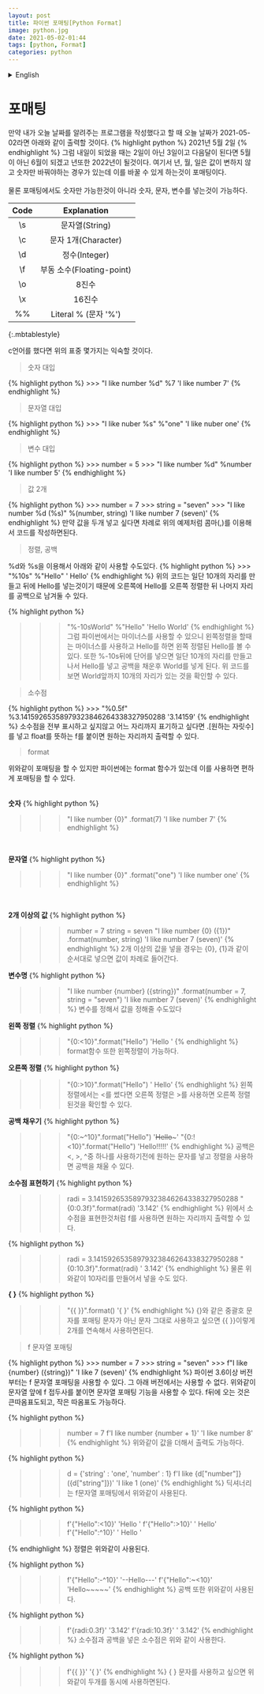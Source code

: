 ```yaml
---
layout: post
title: 파이썬 포매팅[Python Format]
image: python.jpg
date: 2021-05-02-01:44
tags: [python, Format]
categories: python
---
```


<details>
<summary>English</summary>
<div markdown="1">



-----------------------------------------------------------------------------------------------
-----------------------------------------------------------------------------------------------
</div>
</details>

포매팅
=====

만약 내가 오늘 날짜를 알려주는 프로그램을 작성했다고 할 때 오늘 날짜가 2021-05-02라면 아래와 같이 출력할 것이다.
{% highlight python %}
2021년 5월 2일
{% endhighlight %}
그럼 내일이 되었을 때는 2일이 아닌 3일이고 다음달이 된다면 5월이 아닌 6월이 되겠고 년또한 2022년이 될것이다. 여기서 년, 월, 일은 값이 변하지 않고 숫자만 바꿔야하는 경우가 있는데 이를 바꿀 수 있게 하는것이 포매팅이다.<br>
<br>
물론 포매팅에서도 숫자만 가능한것이 아니라 숫자, 문자, 변수를 넣는것이 가능하다.


|Code|Explanation|
|:---:|:---:|
|\s|문자열(String)|
|\c|문자 1개(Character)|
|\d|정수(Integer)|
|\f|부동 소수(Floating-point)|
|\o|8진수|
|\x|16진수|
|%%|Literal % (문자 '%')|
{:.mbtablestyle}


c언어를 했다면 위의 표중 몇가지는 익숙할 것이다.

<Blockquote>숫자 대입</Blockquote>
{% highlight python %}
>>> "I like number %d" %7
'I like number 7'
{% endhighlight %}
<br>

<Blockquote>문자열 대입</Blockquote>
{% highlight python %}
>>> "I like nuber %s" %"one"
'I like nuber one'
{% endhighlight %}
<br>

<Blockquote>변수 대입</Blockquote>
{% highlight python %}
>>> number = 5
>>> "I like number %d" %number
'I like number 5'
{% endhighlight %}
<br>

<Blockquote>값 2개</Blockquote>
{% highlight python %}
>>> number = 7
>>> string = "seven"
>>> "I like number %d (%s)" %(number, string)
'I like number 7 (seven)'
{% endhighlight %}
만약 값을 두개 넣고 싶다면 차례로 위의 예제처럼 콤마(,)를 이용해서 코드를 작성하면된다.<br>

<Blockquote>정렬, 공백</Blockquote>
%d와 %s을 이용해서 아래와 같이 사용할 수도있다.
{% highlight python %}
>>> "%10s" %"Hello"
'     Hello'
{% endhighlight %}
위의 코드는 일단 10개의 자리를 만들고 뒤에 Hello를 넣는것이기 때문에 오른쪽에 Hello를 오른쪽 정렬한 뒤 나머지 자리를 공백으로 남겨둘 수 있다.<br>

{% highlight python %}
>>> "%-10sWorld" %"Hello"
'Hello     World'
{% endhighlight %}
그럼 파이썬에서는 마이너스를 사용할 수 있으니 왼쪽정렬을 할때는 마이너스를 사용하고 Hello를 하면 왼쪽 정렬된 Hello를 볼 수 있다. 또한 %-10s뒤에 단어를 넣으면 일단 10개의 자리를 만들고나서 Hello를 넣고 공백을 채운후 World를 넣게 된다. 위 코드를 보면 World앞까지 10개의 자리가 있는 것을 확인할 수 있다.<br>

<Blockquote>소수점</Blockquote>
{% highlight python %}
>>> "%0.5f" %3.14159265358979323846264338327950288
'3.14159'
{% endhighlight %}
소수점을 전부 표시하고 싶지않고 어느 자리까지 표기하고 싶다면 .[원하는 자릿수]를 넣고 float를 뜻하는 f를 붙이면 원하는 자리까지 출력할 수 있다.<br>

<Blockquote>format</Blockquote>
위와같이 포매팅을 할 수 있지만 파이썬에는 format 함수가 있는데 이를 사용하면 편하게 포매팅을 할 수 있다.<br>
<br>

**숫자**
{% highlight python %}
>>> "I like number {0}" .format(7)
'I like number 7'
{% endhighlight %}
<br>

**문자열**
{% highlight python %}
>>> "I like number {0}" .format("one")
'I like number one'
{% endhighlight %}
<br>

**2개 이상의 값**
{% highlight python %}
>>> number = 7
>>> string = seven
>>> "I like number {0} ({1})" .format(number, string)
'I like number 7 (seven)'
{% endhighlight %}
2개 이상의 값을 넣을 경우는 {0}, {1}과 같이 순서대로 넣으면 값이 차례로 들어간다.<br>

**변수명**
{% highlight python %}
>>> "I like number {number} ({string})" .format(number = 7, string = "seven")
'I like number 7 (seven)'
{% endhighlight %}
변수를 정해서 값을 정해줄 수도있다<br>

**왼쪽 정렬**
{% highlight python %}
>>> "{0:<10}".format("Hello")
'Hello     '
{% endhighlight %}
format함수 또한 왼쪽정렬이 가능하다.<br>

**오른쪽 정렬**
{% highlight python %}
>>> "{0:>10}".format("Hello")
'     Hello'
{% endhighlight %}
왼쪽정렬에서는 <를 썼다면 오른쪽 정렬은 >를 사용하면 오른쪽 정렬된것을 확인할 수 있다.<br>

**공백 채우기**
{% highlight python %}
>>> "{0:~^10}".format("Hello")
'~~Hello~~~'
>>> "{0:!<10}".format("Hello")
'Hello!!!!!'
{% endhighlight %}
공백은 <, >, ^중 하나를 사용하기전에 원하는 문자를 넣고 정렬을 사용하면 공백을 채울 수 있다.<br>

**소수점 표현하기**
{% highlight python %}
>>> radi = 3.14159265358979323846264338327950288
>>> "{0:0.3f}".format(radi)
'3.142'
{% endhighlight %}
위에서 소수점을 표현한것처럼 f를 사용하면 원하는 자리까지 출력할 수 있다.<br>

{% highlight python %}
>>> radi = 3.14159265358979323846264338327950288
>>> "{0:10.3f}".format(radi)
'     3.142'
{% endhighlight %}
물론 위와같이 10자리를 만들어서 넣을 수도 있다.<br>

**{ }**
{% highlight python %}
>>> "{{  }}".format()
'{  }'
{% endhighlight %}
{}와 같은 중괄호 문자를 포매팅 문자가 아닌 문자 그대로 사용하고 싶으면 {{ }}이렇게 2개를 연속해서 사용하면된다.<br>

<Blockquote>f 문자열 포매팅</Blockquote>
{% highlight python %}
>>> number = 7
>>> string = "seven"
>>> f"I like {number} ({string})"
'I like 7 (seven)'
{% endhighlight %}
파이썬 3.6이상 버전부터는 f 문자열 포매팅을 사용할 수 있다. 그 아래 버전에서는 사용할 수 없다. 위와같이 문자열 앞에 f 접두사를 붙이면 문자열 포매팅 기능을 사용할 수 있다. f뒤에 오는 것은 큰따옴표도되고, 작은 따옴표도 가능하다.<br>

{% highlight python %}
>>> number = 7
>>> f'I like number {number + 1}'
'I like number 8'
{% endhighlight %}
위와같이 값을 더해서 출력도 가능하다.<br>

{% highlight python %}
>>> d = {'string' : 'one', 'number' : 1}
>>> f'I like {d["number"]} ({d["string"]})'
'I like 1 (one)'
{% endhighlight %}
딕셔너리는 f문자열 포매팅에서 위와같이 사용된다.<br>

{% highlight python %}
>>> f'{"Hello":<10}'
'Hello     '
>>> f'{"Hello":>10}'
'     Hello'
>>> f'{"Hello":^10}'
'  Hello   '
>>> 
{% endhighlight %}
정렬은 위와같이 사용된다.<br>

{% highlight python %}
>>> f'{"Hello":-^10}'
'--Hello---'
>>> f'{"Hello":~<10}'
'Hello~~~~~'
{% endhighlight %}
공백 또한 위와같이 사용된다.<br>

{% highlight python %}
>>> f'{radi:0.3f}'
'3.142'
>>> f'{radi:10.3f}'
'     3.142'
{% endhighlight %}
소수점과 공백을 넣은 소수점은 위와 같이 사용한다.<br>

{% highlight python %}
>>> f'{{  }}'
'{  }'
{% endhighlight %}
{ } 문자를 사용하고 싶으면 위와같이 두개를 동시에 사용하면된다.